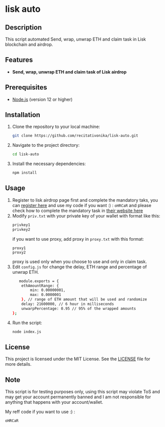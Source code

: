 # lisk auto

## Description
This script automated Send, wrap, unwrap ETH and claim task in Lisk blockchain and airdrop.

## Features
- **Send, wrap, unwrap ETH and claim task of Lisk airdrop**

## Prerequisites
- [Node.js](https://nodejs.org/) (version 12 or higher)

## Installation

1. Clone the repository to your local machine:
   ```bash
   git clone https://github.com/recitativonika/lisk-auto.git
   ```
2. Navigate to the project directory:
   ```bash
   cd lisk-auto
   ```
3. Install the necessary dependencies:
   ```bash
   npm install
   ```

## Usage
1. Register to lisk airdrop page first and complete the mandatory taks, you can [register here](https://portal.lisk.com/airdrop) and use my code if you want :) : `oHRCaR` and please check how to complete the mandatory task in [their website here](https://lisk.com/blog/posts/lisk-lsk-airdrop/)
2. Modify `priv.txt` with your private key of your wallet with format like this:
   ```bash
   privkey1
   privkey2
   ```
   if you want to use proxy, add proxy in `proxy.txt` with this format:
   ```
   proxy1
   proxy2
   ```
   proxy is used only when you choose to use and only in claim task.
4. Edit `config.js` for change the delay, ETH range and percentage of unwrap ETH.
   ```bash
      module.exports = {
       ethAmountRange: {
           min: 0.00000001,
           max: 0.0000001
       }, // range of ETH amount that will be used and randomize
       delay: 21600000, // 6 hour in milliseconds
       unwarpPercentage: 0.95 // 95% of the wrapped amounts
   };
   ```
4. Run the script:
   ```bash
   node index.js
   ```

## License
This project is licensed under the MIT License. See the [LICENSE](LICENSE) file for more details.

## Note
This script is for testing purposes only, using this script may violate ToS and may get your account permanently banned and I am not responsible for anything that happens with your account/wallet.

My reff code if you want to use :) :
```bash
oHRCaR
```
